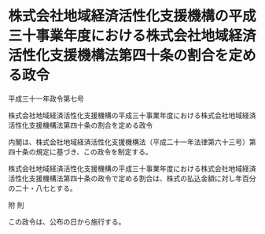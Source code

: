 # 株式会社地域経済活性化支援機構の平成三十事業年度における株式会社地域経済活性化支援機構法第四十条の割合を定める政令

平成三十一年政令第七号

株式会社地域経済活性化支援機構の平成三十事業年度における株式会社地域経済活性化支援機構法第四十条の割合を定める政令

内閣は、株式会社地域経済活性化支援機構法（平成二十一年法律第六十三号）第四十条の規定に基づき、この政令を制定する。

株式会社地域経済活性化支援機構の平成三十事業年度における株式会社地域経済活性化支援機構法第四十条の政令で定める割合は、株式の払込金額に対し年百分の二十・八七とする。

附 則

この政令は、公布の日から施行する。

